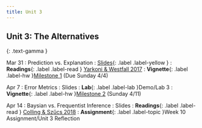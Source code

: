 ```yaml
---
title: Unit 3
---
```


## Unit 3: The Alternatives
{: .text-gamma }


Mar 31
: Prediction vs. Explanation
  : [Slides](https://docs.google.com/presentation/d/1UuSNghdqwMmE50ESe74h2q_Js5qJU-0i3BOWrhhhMbo/edit?usp=sharing){: .label .label-yellow }
: **Readings**{: .label .label-read }
[Yarkoni & Westfall 2017](https://journals.sagepub.com/doi/pdf/10.1177/1745691617693393)
: **Vignette**{: .label .label-hw }[Milestone 1](https://bcourses.berkeley.edu/courses/1502254/assignments/8260074?module_item_id=16167155) (Due Sunday 4/4)


Apr 7
: Error Metrics
  : Slides
: **Lab**{: .label .label-lab }Demo/Lab 3
: **Vignette**{: .label .label-hw }[Milestone 2](https://bcourses.berkeley.edu/courses/1502254/assignments/8260075) (Sunday 4/11)


Apr 14
: Baysian vs. Frequentist Inference
  : Slides
: **Readings**{: .label .label-read }
[Colling & Szűcs 2018](https://www.repository.cam.ac.uk/bitstream/handle/1810/288136/Colling-Sz%c5%b1cs2018_Article_StatisticalInferenceAndTheRepl.pdf?sequence=3&isAllowed=y)
: **Assignment**{: .label .label-topic }Week 10 Assignment/Unit 3 Reflection